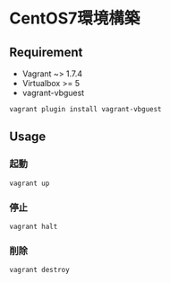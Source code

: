 CentOS7環境構築
====




## Requirement

- Vagrant ~> 1.7.4
- Virtualbox >= 5
- vagrant-vbguest  
```
vagrant plugin install vagrant-vbguest
```

## Usage

### 起動

```
vagrant up
```

### 停止

```
vagrant halt
```

### 削除

```
vagrant destroy
```
